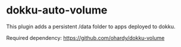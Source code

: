 # dokku-auto-volume

This plugin adds a persistent /data folder to apps deployed to dokku.

Required dependency:
https://github.com/ohardy/dokku-volume
